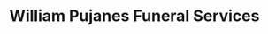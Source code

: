 ---
title: "William Pujanes Funeral Services"
url: /san-pablo/william-pujanes-funeral-services/
shop: Bestattungen
---